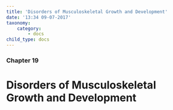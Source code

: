 ```yaml
---
title: 'Disorders of Musculoskeletal Growth and Development'
date: '13:34 09-07-2017'
taxonomy:
    category:
        - docs
child_type: docs
---
```


### Chapter 19

# Disorders of Musculoskeletal Growth and Development